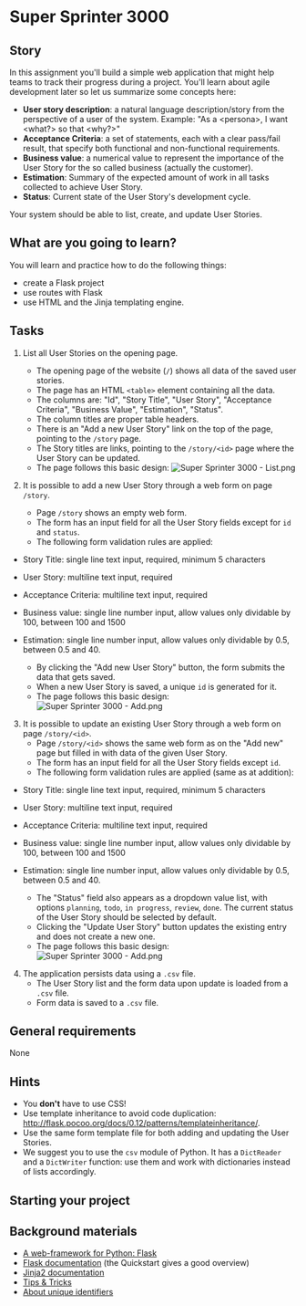 # Super Sprinter 3000

## Story

In this assignment you'll build a simple web application that might help
teams to track their progress during a project. You'll learn about agile
development later so let us summarize some concepts here:

- **User story description**: a natural language description/story from
  the perspective of a user of the system. Example: "As a \<persona\>, I
  want \<what?\> so that \<why?\>"
- **Acceptance Criteria**: a set of statements, each with a clear
  pass/fail result, that specify both functional and non-functional
  requirements.
- **Business value**: a numerical value to represent the importance of
  the User Story for the so called business (actually the customer).
- **Estimation**: Summary of the expected amount of work in all tasks
  collected to achieve User Story.
- **Status**: Current state of the User Story's development cycle.

Your system should be able to list, create, and update User Stories.

## What are you going to learn?

You will learn and practice how to do the following things:

 - create a Flask project
 - use routes with Flask
 - use HTML and the Jinja templating engine.

## Tasks

1. List all User Stories on the opening page.
    - The opening page of the website (`/`) shows all data of the saved user stories.
    - The page has an HTML `<table>` element containing all the data.
    - The columns are: "Id", "Story Title", "User Story", "Acceptance Criteria", "Business Value", "Estimation", "Status".
    - The column titles are proper table headers.
    - There is an "Add a new User Story" link on the top of the page, pointing to the `/story` page.
    - The Story titles are links, pointing to the `/story/<id>` page where the User Story can be updated.
    - The page follows this basic design: ![Super Sprinter 3000 - List.png](https://learn.code.cool/media/web-python/super-sprinter-3000-list.png)

2. It is possible to add a new User Story through a web form on page `/story`.
    - Page `/story` shows an empty web form.
    - The form has an input field for all the User Story fields except for `id` and `status`.
    - The following form validation rules are applied:
- Story Title: single line text input, required, minimum 5 characters
- User Story: multiline text input, required
- Acceptance Criteria: multiline text input, required
- Business value: single line number input, allow values only dividable by 100, between 100 and 1500
- Estimation: single line number input, allow values only dividable by 0.5, between 0.5 and 40.

    - By clicking the "Add new User Story" button, the form submits the data that gets saved.
    - When a new User Story is saved, a unique `id` is generated for it.
    - The page follows this basic design: ![Super Sprinter 3000 - Add.png](https://learn.code.cool/media/web-python/super-sprinter-3000-add.png)

3. It is possible to update an existing User Story through a web form on page `/story/<id>`.
    - Page `/story/<id>` shows the same web form as on the "Add new" page but filled in with data of the given User Story.
    - The form has an input field for all the User Story fields except `id`.
    - The following form validation rules are applied (same as at addition):
- Story Title: single line text input, required, minimum 5 characters
- User Story: multiline text input, required
- Acceptance Criteria: multiline text input, required
- Business value: single line number input, allow values only dividable by 100, between 100 and 1500
- Estimation: single line number input, allow values only dividable by 0.5, between 0.5 and 40.

    - The "Status" field also appears as a dropdown value list, with options `planning`, `todo`, `in progress`, `review`, `done`.
 The current status of the User Story should be selected by default.
    - Clicking the "Update User Story" button updates the existing entry and does not create a new one.
    - The page follows this basic design: ![Super Sprinter 3000 - Add.png](https://learn.code.cool/media/web-python/super-sprinter-3000-update.png)

4. The application persists data using a `.csv` file.
    - The User Story list and the form data upon update is loaded from a `.csv` file.
    - Form data is saved to a `.csv` file.

## General requirements

None

## Hints

- You **don't** have to use CSS!
- Use template inheritance to avoid code duplication: <http://flask.pocoo.org/docs/0.12/patterns/templateinheritance/>.
- Use the same form template file for both adding and updating the User Stories.
- We suggest you to use the `csv` module of Python. It has a
  `DictReader` and a `DictWriter` function: use them and work with
  dictionaries instead of lists accordingly.

## Starting your project



## Background materials

- <i class="far fa-exclamation"></i> [A web-framework for Python: Flask](project/curriculum/materials/pages/python/python-flask.md)
- <i class="far fa-book-open"></i> [Flask documentation](http://flask.palletsprojects.com/) (the Quickstart gives a good overview)
- <i class="far fa-book-open"></i> [Jinja2 documentation](https://jinja.palletsprojects.com/en/2.10.x/templates/)
- [Tips & Tricks](project/curriculum/materials/pages/web/web-with-python-tips.md)
- [About unique identifiers](project/curriculum/materials/pages/general/unique-id.md)
